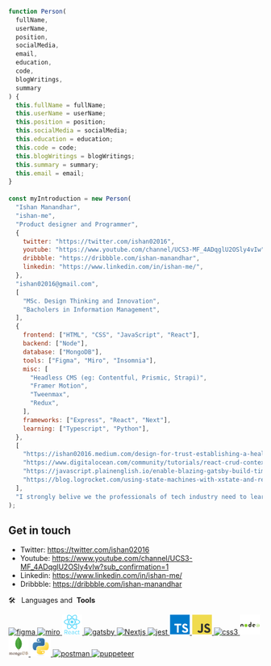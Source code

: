 ```javascript

function Person(
  fullName,
  userName,
  position,
  socialMedia,
  email,
  education,
  code,
  blogWritings,
  summary
) {
  this.fullName = fullName;
  this.userName = userName;
  this.position = position;
  this.socialMedia = socialMedia;
  this.education = education;
  this.code = code;
  this.blogWritings = blogWritings;
  this.summary = summary;
  this.email = email;
}

const myIntroduction = new Person(
  "Ishan Manandhar",
  "ishan-me",
  "Product designer and Programmer",
  {
    twitter: "https://twitter.com/ishan02016",
    youtube: "https://www.youtube.com/channel/UCS3-MF_4ADqglU2OSly4vIw",
    dribbble: "https://dribbble.com/ishan-manandhar",
    linkedin: "https://www.linkedin.com/in/ishan-me/",
  },
  "ishan02016@gmail.com",
  [
    "MSc. Design Thinking and Innovation",
    "Bacholers in Information Management",
  ],
  {
    frontend: ["HTML", "CSS", "JavaScript", "React"],
    backend: ["Node"],
    database: ["MongoDB"],
    tools: ["Figma", "Miro", "Insomnia"],
    misc: [
      "Headless CMS (eg: Contentful, Prismic, Strapi)",
      "Framer Motion",
      "Tweenmax",
      "Redux",
    ],
    frameworks: ["Express", "React", "Next"],
    learning: ["Typescript", "Python"],
  },
  [
    "https://ishan02016.medium.com/design-for-trust-establishing-a-healthy-relationship-with-your-users-87fa3e1a2f2d",
    "https://www.digitalocean.com/community/tutorials/react-crud-context-hooks",
    "https://javascript.plainenglish.io/enable-blazing-gatsby-build-time-with-incremental-builds-6f93935b05c2",
    "https://blog.logrocket.com/using-state-machines-with-xstate-and-react/",
  ],
  "I strongly belive we the professionals of tech industry need to learn and innovate. There is constant change in the technologies in the tech market where we need to update ourselves with. The only thing that is constant is change. Talking about me, I would call myself an intersection of developer(Fr) and designer. I like front-end development with React/Gatsby/Next/Svelte. I love trying out new technologies and update with modern tools helping our lives more easier."
); 

```

  ## Get in touch

- Twitter:      https://twitter.com/ishan02016
- Youtube:      https://www.youtube.com/channel/UCS3-MF_4ADqglU2OSly4vIw?sub_confirmation=1
- Linkedin:     https://www.linkedin.com/in/ishan-me/
- Dribbble:     https://dribbble.com/ishan-manandhar

🛠️ &nbsp;&nbsp;Languages&nbsp;and&nbsp; **Tools**

<p align="left"> <a href="http://figma.com/" target="_blank"> <img src="https://cdn.freebiesupply.com/logos/large/2x/figma-1-logo-png-transparent.png" alt="figma" width="40" height="40"/> </a> <a href="https://miro.com/" target="_blank"> <img src=https://static.crozdesk.com/web_app_library/providers/logos/000/009/164/box/miro-1579760975-logo.png?1579760975" alt="miro" width="40" height="40"/> </a>  <a href="https://reactjs.org/" target="_blank"> <img src="https://raw.githubusercontent.com/devicons/devicon/master/icons/react/react-original-wordmark.svg" alt="react" width="40" height="40"/> </a><a href="https://www.gatsbyjs.org/" target="_blank"> <img src="https://seeklogo.com/images/G/gatsby-logo-1A245AD37F-seeklogo.com.png" alt="gatsby" width="40" height="40"/> </a><a href="https://nextjs.org/" target="_blank"> <img src="https://assets.coderrocketfuel.com/next-js-article-thumbnail.png" alt="Nextjs" width="40" height="40"/> </a><a href="https://jestjs.io" target="_blank"> <img src="https://www.vectorlogo.zone/logos/jestjsio/jestjsio-icon.svg" alt="jest" width="40" height="40"/> </a><a href="https://www.typescriptlang.org/" target="_blank"> <img src="https://raw.githubusercontent.com/devicons/devicon/master/icons/typescript/typescript-original.svg" alt="typescript" width="40" height="40"/> </a> <a href="https://developer.mozilla.org/en-US/docs/Web/JavaScript" target="_blank"> <img src="https://raw.githubusercontent.com/devicons/devicon/master/icons/javascript/javascript-original.svg" alt="javascript" width="40" height="40"/> </a><a href="https://www.w3schools.com/css/" target="_blank"> <img src="https://cdn.iconscout.com/icon/free/png-256/node-js-1174925.png" alt="css3" width="40" height="40"/> </a></a> <a href="https://nodejs.org" target="_blank"> <img src="https://raw.githubusercontent.com/devicons/devicon/master/icons/nodejs/nodejs-original-wordmark.svg" alt="nodejs" width="40" height="40"/> </a><a href="https://www.mongodb.com/" target="_blank"> <img src="https://raw.githubusercontent.com/devicons/devicon/master/icons/mongodb/mongodb-original-wordmark.svg" alt="mongodb" width="40" height="40"/> </a><a href="https://www.python.org" target="_blank"> <img src="https://raw.githubusercontent.com/devicons/devicon/master/icons/python/python-original.svg" alt="python" width="40" height="40"/> </a><a href="https://postman.com" target="_blank"> <img src="https://www.vectorlogo.zone/logos/getpostman/getpostman-icon.svg" alt="postman" width="40" height="40"/> </a> <a href="https://github.com/puppeteer/puppeteer" target="_blank"> <img src="https://www.vectorlogo.zone/logos/pptrdev/pptrdev-official.svg" alt="puppeteer" width="40" height="40"/> </a></p>

